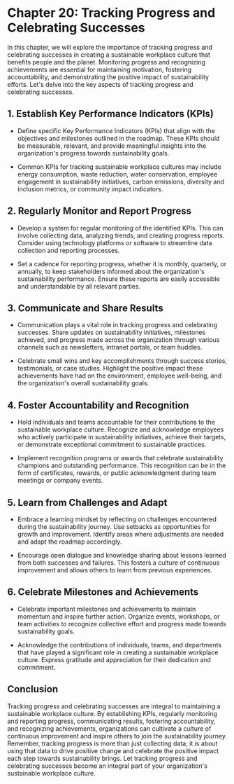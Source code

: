 Chapter 20: Tracking Progress and Celebrating Successes
=======================================================

In this chapter, we will explore the importance of tracking progress and celebrating successes in creating a sustainable workplace culture that benefits people and the planet. Monitoring progress and recognizing achievements are essential for maintaining motivation, fostering accountability, and demonstrating the positive impact of sustainability efforts. Let's delve into the key aspects of tracking progress and celebrating successes.

**1. Establish Key Performance Indicators (KPIs)**
--------------------------------------------------

* Define specific Key Performance Indicators (KPIs) that align with the objectives and milestones outlined in the roadmap. These KPIs should be measurable, relevant, and provide meaningful insights into the organization's progress towards sustainability goals.

* Common KPIs for tracking sustainable workplace cultures may include energy consumption, waste reduction, water conservation, employee engagement in sustainability initiatives, carbon emissions, diversity and inclusion metrics, or community impact indicators.

**2. Regularly Monitor and Report Progress**
--------------------------------------------

* Develop a system for regular monitoring of the identified KPIs. This can involve collecting data, analyzing trends, and creating progress reports. Consider using technology platforms or software to streamline data collection and reporting processes.

* Set a cadence for reporting progress, whether it is monthly, quarterly, or annually, to keep stakeholders informed about the organization's sustainability performance. Ensure these reports are easily accessible and understandable by all relevant parties.

**3. Communicate and Share Results**
------------------------------------

* Communication plays a vital role in tracking progress and celebrating successes. Share updates on sustainability initiatives, milestones achieved, and progress made across the organization through various channels such as newsletters, intranet portals, or team huddles.

* Celebrate small wins and key accomplishments through success stories, testimonials, or case studies. Highlight the positive impact these achievements have had on the environment, employee well-being, and the organization's overall sustainability goals.

**4. Foster Accountability and Recognition**
--------------------------------------------

* Hold individuals and teams accountable for their contributions to the sustainable workplace culture. Recognize and acknowledge employees who actively participate in sustainability initiatives, achieve their targets, or demonstrate exceptional commitment to sustainable practices.

* Implement recognition programs or awards that celebrate sustainability champions and outstanding performance. This recognition can be in the form of certificates, rewards, or public acknowledgment during team meetings or company events.

**5. Learn from Challenges and Adapt**
--------------------------------------

* Embrace a learning mindset by reflecting on challenges encountered during the sustainability journey. Use setbacks as opportunities for growth and improvement. Identify areas where adjustments are needed and adapt the roadmap accordingly.

* Encourage open dialogue and knowledge sharing about lessons learned from both successes and failures. This fosters a culture of continuous improvement and allows others to learn from previous experiences.

**6. Celebrate Milestones and Achievements**
--------------------------------------------

* Celebrate important milestones and achievements to maintain momentum and inspire further action. Organize events, workshops, or team activities to recognize collective effort and progress made towards sustainability goals.

* Acknowledge the contributions of individuals, teams, and departments that have played a significant role in creating a sustainable workplace culture. Express gratitude and appreciation for their dedication and commitment.

**Conclusion**
--------------

Tracking progress and celebrating successes are integral to maintaining a sustainable workplace culture. By establishing KPIs, regularly monitoring and reporting progress, communicating results, fostering accountability, and recognizing achievements, organizations can cultivate a culture of continuous improvement and inspire others to join the sustainability journey. Remember, tracking progress is more than just collecting data; it is about using that data to drive positive change and celebrate the positive impact each step towards sustainability brings. Let tracking progress and celebrating successes become an integral part of your organization's sustainable workplace culture.
